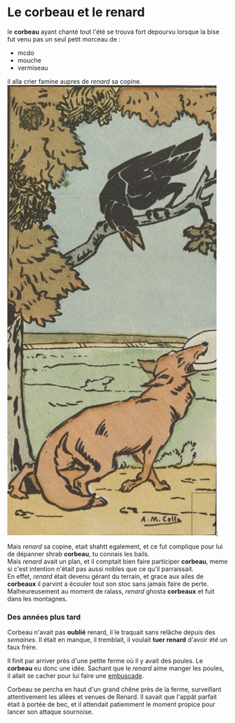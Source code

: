# Le corbeau et le renard
le **corbeau** ayant chanté tout l'été se trouva fort depourvu lorsque la bise fut venu pas un seul petit morceau de :
- mcdo
- mouche 
- vermiseau

il alla crier famine aupres de *renard* sa copine.
![renard](renard.png);

Mais *renard* sa copine, etait shahtt egalement, et ce fut complique pour lui de dépanner shrab **corbeau**, tu connais les bails.  
Mais *renard* avait un plan, et il comptait bien faire participer **corbeau**, meme si c'est intention n'était pas aussi nobles que ce qu'il parraissait.   
En effet, *renard* était devenu gérant du terrain, et grace aux ailes de **corbeaux** il parvint a écouler tout son stoc sans jamais faire de perte.  
Malheureusement au moment de ralass, *renard* ghosta **corbeaux** et fuit dans les montagnes.  

### Des années plus tard
Corbeau n'avait pas **oublié** renard, il le traquait sans relâche depuis des *semaines*.
Il était en manque, il tremblait, il voulait **tuer renard** d'avoir été un faux frère. 

Il finit par arriver près d'une petite ferme où il y avait des poules. Le **corbeau** eu donc une idée. Sachant que le *renard* aime manger les poules, il allait se cacher pour lui faire une [embuscade](https://www.larousse.fr/dictionnaires/francais/embuscade/28702).

Corbeau se percha en haut d'un grand chêne près de la ferme, surveillant attentivement les allées et venues de Renard. Il savait que l'appât parfait était à portée de bec, et il attendait patiemment le moment propice pour lancer son attaque sournoise. 
